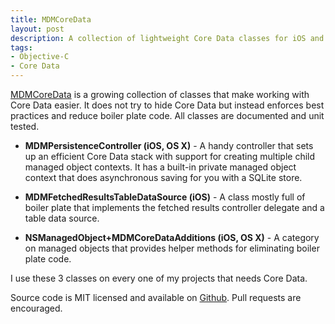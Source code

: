 ```yaml
---
title: MDMCoreData
layout: post
description: A collection of lightweight Core Data classes for iOS and OS X.
tags:
- Objective-C
- Core Data
---
```


[MDMCoreData](https://github.com/mmorey/MDMCoreData) is a growing collection of classes that make working with Core Data easier. It does not try to hide Core Data but instead enforces best practices and reduce boiler plate code. All classes are documented and unit tested.

* __MDMPersistenceController (iOS, OS X)__ - A handy controller that sets up an efficient Core Data stack with support for creating multiple child managed object contexts. It has a built-in private managed object context that does asynchronous saving for you with a SQLite store.

* __MDMFetchedResultsTableDataSource (iOS)__ -  A class mostly full of boiler plate that implements the fetched results controller delegate and a table data source.

* __NSManagedObject+MDMCoreDataAdditions (iOS, OS X)__ - A category on managed objects that provides helper methods for eliminating boiler plate code.

I use these 3 classes on every one of my projects that needs Core Data.

Source code is MIT licensed and available on [Github](https://github.com/mmorey/MDMCoreData). Pull requests are encouraged.